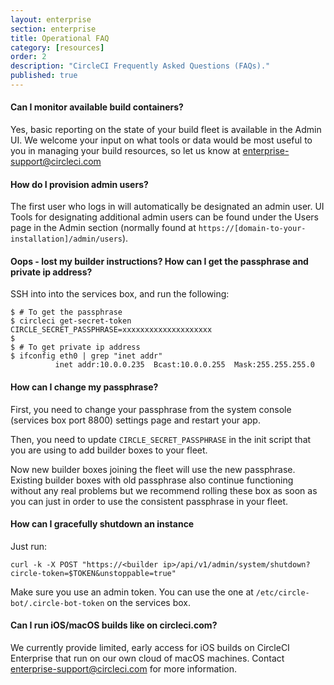 ```yaml
---
layout: enterprise
section: enterprise
title: Operational FAQ
category: [resources]
order: 2
description: "CircleCI Frequently Asked Questions (FAQs)."
published: true
---
```



#### Can I monitor available build containers?

Yes, basic reporting on the state of your build fleet is available in the Admin UI. We welcome your input on what tools or data would be most useful to you in managing your build resources, so let us know at <enterprise-support@circleci.com>

#### How do I provision admin users?

The first user who logs in will automatically be designated an admin user. UI Tools for designating additional admin users can be found under the Users page in the Admin section (normally found at `https://[domain-to-your-installation]/admin/users`).

#### Oops - lost my builder instructions?  How can I get the passphrase and private ip address?

SSH into into the services box, and run the following:

```
$ # To get the passphrase
$ circleci get-secret-token
CIRCLE_SECRET_PASSPHRASE=xxxxxxxxxxxxxxxxxxxx
$
$ # To get private ip address
$ ifconfig eth0 | grep "inet addr"
          inet addr:10.0.0.235  Bcast:10.0.0.255  Mask:255.255.255.0
```

#### How can I change my passphrase?

First, you need to change your passphrase from the system console (services box port 8800) settings page and restart your app.

Then, you need to update `CIRCLE_SECRET_PASSPHRASE` in the init script that you are using to add builder boxes to your fleet.

Now new builder boxes joining the fleet will use the new passphrase. Existing builder boxes with old passphrase also continue functioning without any real problems but we recommend rolling these box as soon as you can
just in order to use the consistent passphrase in your fleet.


#### How can I gracefully shutdown an instance

Just run:

```
curl -k -X POST "https://<builder ip>/api/v1/admin/system/shutdown?circle-token=$TOKEN&unstoppable=true"
```

Make sure you use an admin token. You can use the one at `/etc/circle-bot/.circle-bot-token` on the services box.

#### Can I run iOS/macOS builds like on circleci.com?

We currently provide limited, early access for iOS builds on CircleCI Enterprise that run on our own cloud of macOS machines. Contact <enterprise-support@circleci.com> for more information.
